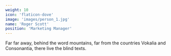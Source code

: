 ```yaml
---
weight: 10
icon: 'flaticon-dove'
image: 'images/person_1.jpg'
name: 'Roger Scott'
position: 'Marketing Manager'
---
```


Far far away, behind the word mountains, far from the countries Vokalia and Consonantia, there live the blind texts.
